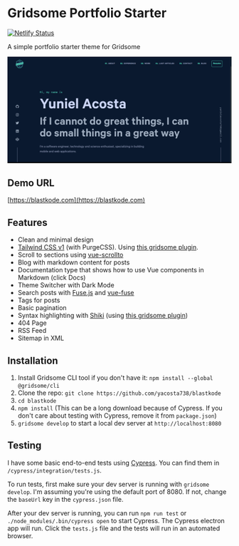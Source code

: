 # Gridsome Portfolio Starter

[![Netlify Status](https://api.netlify.com/api/v1/badges/349b8978-6ef0-4260-ac99-841444977aca/deploy-status)](https://app.netlify.com/sites/blastkode/deploys)

A simple portfolio starter theme for Gridsome

![screenshot](screenshots/demo.png)

## Demo URL

[https://blastkode.com](https://blastkode.com)

## Features

- Clean and minimal design
- [Tailwind CSS v1](https://tailwindcss.com) (with PurgeCSS). Using [this gridsome plugin](https://gridsome.org/plugins/gridsome-plugin-tailwindcss).
- Scroll to sections using [vue-scrollto](https://github.com/rigor789/vue-scrollto)
- Blog with markdown content for posts
- Documentation type that shows how to use Vue components in Markdown (click Docs)
- Theme Switcher with Dark Mode
- Search posts with [Fuse.js](https://fusejs.io) and [vue-fuse](https://github.com/shayneo/vue-fuse)
- Tags for posts
- Basic pagination
- Syntax highlighting with [Shiki](https://shiki.matsu.io) (using [this gridsome plugin](https://gridsome.org/plugins/gridsome-plugin-remark-shiki))
- 404 Page
- RSS Feed
- Sitemap in XML

## Installation

1. Install Gridsome CLI tool if you don't have it: `npm install --global @gridsome/cli`
1. Clone the repo: `git clone https://github.com/yacosta738/blastkode`
1. `cd blastkode`
1. `npm install` (This can be a long download because of Cypress. If you don't care about testing with Cypress, remove it from `package.json`)
1. `gridsome develop` to start a local dev server at `http://localhost:8080`

## Testing

I have some basic end-to-end tests using [Cypress](https://cypress.io). You can find them in `/cypress/integration/tests.js`.

To run tests, first make sure your dev server is running with `gridsome develop`. I'm assuming you're using the default port of 8080. If not, change the `baseUrl` key in the `cypress.json` file.

After your dev server is running, you can run `npm run test` or `./node_modules/.bin/cypress open` to start Cypress. The Cypress electron app will run. Click the `tests.js` file and the tests will run in an automated browser.
